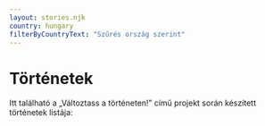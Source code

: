 ```yaml
---
layout: stories.njk
country: hungary
filterByCountryText: "Szűrés ország szerint"
---
```

# Történetek
Itt található a „Változtass a történeten!” című projekt során készített történetek listája:

